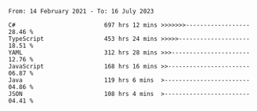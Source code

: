 <!-- [![Top Langs](https://github-readme-stats.vercel.app/api/top-langs/?username=thititongumpun&layout=compact&langs_count=7&theme=prussian)](https://github.com/thititongumpun)
[![Anurag's GitHub stats](https://github-readme-stats.vercel.app/api?username=thititongumpun&hide=stars&show_icons=true&theme=prussian)](https://github.com/thititongumpun) -->

<!--START_SECTION:waka-->

```text
From: 14 February 2021 - To: 16 July 2023

C#                         697 hrs 12 mins >>>>>>>------------------   28.46 %
TypeScript                 453 hrs 24 mins >>>>>--------------------   18.51 %
YAML                       312 hrs 28 mins >>>----------------------   12.76 %
JavaScript                 168 hrs 16 mins >>-----------------------   06.87 %
Java                       119 hrs 6 mins  >------------------------   04.86 %
JSON                       108 hrs 4 mins  >------------------------   04.41 %
```

<!--END_SECTION:waka-->
